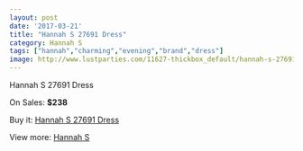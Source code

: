 ```yaml
---
layout: post
date: '2017-03-21'
title: "Hannah S 27691 Dress"
category: Hannah S
tags: ["hannah","charming","evening","brand","dress"]
image: http://www.lustparties.com/11627-thickbox_default/hannah-s-27691-dress.jpg
---
```

Hannah S 27691 Dress

On Sales: **$238**
<a href="https://www.lustparties.com/en/hannah-s/4186-hannah-s-27691-dress.html"><amp-img layout="responsive" width="600" height="600" src="//www.lustparties.com/11627-thickbox_default/hannah-s-27691-dress.jpg" alt="Hannah S 27691 Dress 0" /></a>
<a href="https://www.lustparties.com/en/hannah-s/4186-hannah-s-27691-dress.html"><amp-img layout="responsive" width="600" height="600" src="//www.lustparties.com/11628-thickbox_default/hannah-s-27691-dress.jpg" alt="Hannah S 27691 Dress 1" /></a>

Buy it: [Hannah S 27691 Dress](https://www.lustparties.com/en/hannah-s/4186-hannah-s-27691-dress.html "Hannah S 27691 Dress")

View more: [Hannah S](https://www.lustparties.com/en/20-hannah-s "Hannah S")